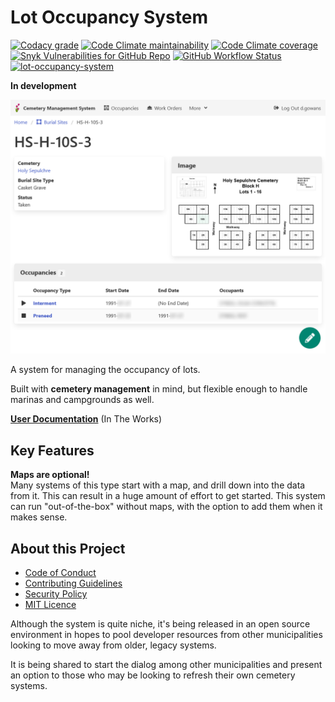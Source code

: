 # Lot Occupancy System

[![Codacy grade](https://img.shields.io/codacy/grade/87f68ffeb2524c1fb0991d544e6afffb)](https://app.codacy.com/gh/cityssm/lot-occupancy-system/dashboard?branch=main)
[![Code Climate maintainability](https://img.shields.io/codeclimate/maintainability/cityssm/lot-occupancy-system)](https://codeclimate.com/github/cityssm/lot-occupancy-system)
[![Code Climate coverage](https://img.shields.io/codeclimate/coverage/cityssm/lot-occupancy-system)](https://codeclimate.com/github/cityssm/lot-occupancy-system)
[![Snyk Vulnerabilities for GitHub Repo](https://img.shields.io/snyk/vulnerabilities/github/cityssm/lot-occupancy-system)](https://app.snyk.io/org/cityssm/project/ea456d07-9674-4c74-b3d1-1452a8183153)
[![GitHub Workflow Status](https://img.shields.io/github/workflow/status/cityssm/lot-occupancy-system/Coverage%20Testing)](https://github.com/cityssm/lot-occupancy-system/actions/workflows/coverage.yml)
[![lot-occupancy-system](https://img.shields.io/endpoint?url=https://dashboard.cypress.io/badge/simple/xya1fn&style=flat&logo=cypress)](https://dashboard.cypress.io/projects/xya1fn/runs)

**In development**

![Lot View](docs/images/lotView.png)

A system for managing the occupancy of lots.

Built with **cemetery management** in mind, but flexible enough to handle marinas and campgrounds as well.

[**User Documentation**](docs/) (In The Works)

## Key Features

**Maps are optional!**<br />
Many systems of this type start with a map, and drill down into the data from it.
This can result in a huge amount of effort to get started.
This system can run "out-of-the-box" without maps, with the option to add them when it makes sense.

## About this Project

-   [Code of Conduct](CODE_OF_CONDUCT.md)
-   [Contributing Guidelines](CONTRIBUTING.md)
-   [Security Policy](SECURITY.md)
-   [MIT Licence](LICENSE.md)

Although the system is quite niche, it's being released in an open source environment in hopes to pool developer resources from other municipalities looking to move away from older, legacy systems.

It is being shared to start the dialog among other municipalities and present an option to those who may be looking to refresh their own cemetery systems.
